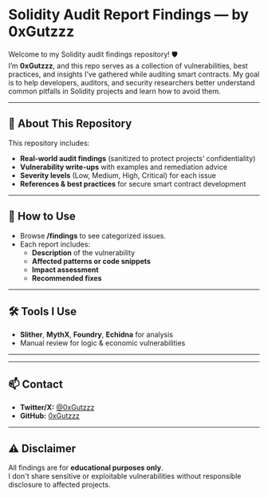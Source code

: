 # Solidity Audit Report Findings — by 0xGutzzz

Welcome to my Solidity audit findings repository! 🛡️  
I’m **0xGutzzz**, and this repo serves as a collection of vulnerabilities, best practices, and insights I’ve gathered while auditing smart contracts. My goal is to help developers, auditors, and security researchers better understand common pitfalls in Solidity projects and learn how to avoid them.

---

## 📜 About This Repository
This repository includes:
- **Real-world audit findings** (sanitized to protect projects’ confidentiality)  
- **Vulnerability write-ups** with examples and remediation advice  
- **Severity levels** (Low, Medium, High, Critical) for each issue  
- **References & best practices** for secure smart contract development  

---

## 🧪 How to Use
- Browse **/findings** to see categorized issues.  
- Each report includes:
  - **Description** of the vulnerability
  - **Affected patterns or code snippets**
  - **Impact assessment**
  - **Recommended fixes**

---

## 🛠 Tools I Use
- **Slither**, **MythX**, **Foundry**, **Echidna** for analysis  
- Manual review for logic & economic vulnerabilities  

---



---

## 📫 Contact
- **Twitter/X:** [@0xGutzzz](https://twitter.com/0xGutzzz)  
- **GitHub:** [0xGutzzz](https://github.com/Daoist-07)  

---

## ⚠️ Disclaimer
All findings are for **educational purposes only**.  
I don't share sensitive or exploitable vulnerabilities without responsible disclosure to affected projects.
